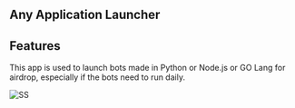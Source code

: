 ## Any Application Launcher

## Features

This app is used to launch bots made in Python or Node.js or GO Lang for airdrop, especially if the bots need to run daily.

![SS](https://i.ibb.co.com/6c7SJ86d/Screenshot-2025-05-06-084427.png)
